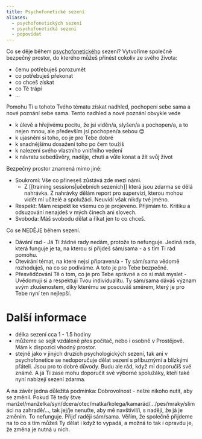 ```yaml
---
title: Psychofonetické sezení
aliases:
  - psychofonetických sezení
  - psychofonetická sezení
  - popovídat
---
```

Co se děje během [psychofonetického](https://skolaempatie.sk/o-nas/o-psychofonetike/) sezení? Vytvoříme společně
bezpečný prostor, do kterého můžeš přinést cokoliv ze svého života:

* čemu potřebuješ porozumět
* co potřebuješ překonat
* co chceš získat
* co Tě trápí
* ...

Pomohu Ti u tohoto Tvého tématu získat nadhled, pochopení sebe sama a nové poznání sebe sama. Tento nadhled a nové poznání obvykle vede


* k úlevě a hřejivému pocitu, že jsi viděn/a, slyšen/a a pochopen/a, a to nejen mnou, ale především jsi pochopen/a sebou 😊
* k ujasnění si toho, co je pro Tebe dobré
* k snadnějšímu dosažení toho po čem toužíš
* k nalezení svého vlastního vnitřního vedení
* k návratu sebedůvěry, naděje, chuti a vůle konat a žít svůj život

Bezpečný prostor znamená mimo jiné:
- Soukromí: Vše co přineseš zůstává zde mezi námi. 
	- Z [[training sessions|učebních sezeních]] která jsou zdarma se dělá nahrávka. Z nahrávky dělám report pro supervizi, kterou mohou vidět mí učitelé a spolužáci. Neuvidí však nikdy tvé jméno.
- Respekt: Mám respekt ke všemu co je projeveno. Přijímám to. Kritiku a odsuzování nenajdeš v mých činech ani slovech.
- Svoboda: Máš svobodu dělat a říkat jen to co chceš.

Co se NEDĚJE během sezení.

* Dávání rad - Já Ti žádné rady nedám, protože to nefunguje. Jediná rada, která funguje je ta, na kterou si přijdeš sám/sama - a s tím Ti rád pomohu.
* Otevírání témat, na které nejsi připraven/a - Ty sám/sama vědomě	rozhoduješ, na co se podíváme. A toto je pro Tebe bezpečné.
* Přesvědčování Tě o tom, co je pro Tebe správné a co si máš myslet - Uvědomuji si a respektuji Tvou individualitu. Ty sám/sama dáváš význam svým zkušenostem, díky kterému se posouváš směrem, který je pro Tebe nyní ten nejlepší.

# Další informace

* délka sezení cca 1 - 1.5 hodiny
* můžeme se sejít vzdáleně přes počítač, nebo i osobně v Prostějově. Mám k dispozici vhodný prostor.
* stejně jako v jiných druzích psychologických sezení, tak ani v psychofonetice se nedoporučuje dělat sezení s příbuznými a blízkými přáteli. Jsou pro to dobré důvody. Budu ale rád, když mi doporučíš své známé. A já Ti zase mohu doporučit své výborné spolužáky, kteří také nyní nabízejí sezení zdarma.

A na závěr jedna důležitá podmínka: Dobrovolnost - nelze nikoho nutit, aby se změnil. Pokud Tě tedy štve manžel/manželka/syn/dcera/otec/matka/kolega/kamarád/.../pes/mraky/slimáci na zahradě/..., tak jej/je nenuťte, aby mě navštívil/i, s nadějí, že já je změním. To nefunguje. Přijď raději sám/sama. Věřím, že společně přijdeme na to co s tím můžeš Ty dělat i když to vypadá, a možná to tak i opravdu je, že změna je nutná u nich.